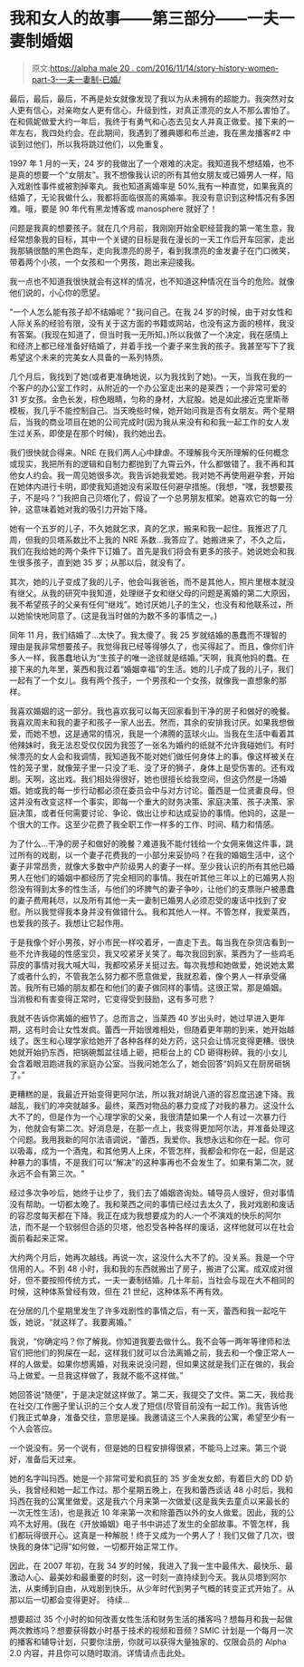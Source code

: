 # 我和女人的故事——第三部分——一夫一妻制婚姻

> 原文:[https://alpha male 20 . com/2016/11/14/story-history-women-part-3-一夫一妻制-已婚/](https://alphamale20.com/2016/11/14/story-history-women-part-3-monogamously-married/)

最后，最后，最后，不再是处女就像发现了我以为从未拥有的超能力。我突然对女人更有信心，对亲吻女人更有信心，升级到性，对真正漂亮的女人不那么害怕了。在和佩妮做爱大约一年后，我终于有勇气和心态去见女人并真正做爱。接下来的一年左右，我四处约会。在此期间，我遇到了雅典娜和布兰迪，我在黑龙播客#2 中谈到过他们，所以我将跳过他们，以免重复。

1997 年 1 月的一天，24 岁的我做出了一个艰难的决定。我知道我不想结婚，也不是真的想要一个“女朋友”。我不想像我认识的所有其他女朋友或已婚男人一样，陷入戏剧性事件或被割掉睾丸。我也知道离婚率是 50%,我有一种直觉，如果我真的结婚了，无论我做什么，我都将面临很高的离婚率。我没有意识到这种情况有多困难。哦，要是 90 年代有黑龙博客或 manosphere 就好了！

问题是我真的想要孩子。就在几个月前，我刚刚开始全职经营我的第一笔生意，我经常想象我的目标，其中一个关键的目标是我在漫长的一天工作后开车回家，走出我那辆很酷的黑色跑车，走向我漂亮的房子，看到我漂亮的金发妻子在门口微笑，带着两个小孩，一个女孩和一个男孩，跑出来迎接我。

我一点也不知道我很快就会有这样的情况，也不知道这种情况在当今的危险。就像他们说的，小心你的愿望。

"一个人怎么能有孩子却不结婚呢？"我问自己。在我 24 岁的时候，由于对女性和人际关系的经验有限，没有关于这方面的书籍或网站，也没有这方面的榜样，我没有答案。(我现在知道了，但当时我一无所知。)所以我做了一个决定，我在感情上和经济上都已经准备好结婚了，并着手找一个妻子来生我的孩子。我甚至写下了我希望这个未来的完美女人具备的一系列特质。

几个月后，我找到了她(或者更准确地说，以为我找到了她)。一天，当我在我的一个客户的办公室工作时，从附近的一个办公室走出来的是莱西；一个非常可爱的 31 岁女孩。金色长发，棕色眼睛，匀称的身材，大屁股。她是如此接近克里斯蒂模板，我几乎不能控制自己。当天晚些时候，她开始问我是否有女朋友。两个星期后，当我的商业项目在她的公司完成时(因为我从来没有和和我一起工作的女人发生过关系，即使是在那个时候)，我约她出去。

我们很快就合得来。NRE 在我们两人心中肆虐。不理解我今天所理解的任何概念或现实，我把所有的逻辑和自制力都抛到了九霄云外，什么都做错了。我不再和其他女人约会。我一周见她很多次。我告诉她我爱她。我对她不再使用避孕套，开始在她体内进行卡明，即使我知道她没有采取任何避孕措施。(我想，“嘿，我想要孩子，不是吗？”)我把自己贝塔化了，假设了一个总男朋友框架。她喜欢它的每一分钟，这意味着她对我的吸引力开始下降。

她有一个五岁的儿子，不久她就乞求，真的乞求，搬来和我一起住。我推迟了几周，但我的贝塔系数比不上我的 NRE 系数...我答应了。她搬进来了，不久之后，我们在我给她的两个条件下订婚了。首先是我们将会有更多的孩子。她说她会和我生很多孩子，直到她 35 岁；从那以后，就没有了。

其次，她的儿子变成了我的儿子，他会叫我爸爸，而不是其他人，照片里根本就没有继父。从我的研究中我知道，处理继子女和继父母的问题是离婚的第二大原因，我不希望孩子的父亲有任何“继戏”。她讨厌她儿子的生父，也没有和他联系过，所以她愉快地同意了。(这是我当时做的为数不多的事情之一。)

同年 11 月，我们结婚了...太快了。我太傻了。我 25 岁就结婚的愚蠢而不理智的理由是我非常想要孩子。我觉得我已经等得够久了，也买得起了。而且，像你们许多人一样，我愚蠢地认为“生孩子的唯一途径就是结婚。”天啊，我真他妈的蠢。在接下来的九年里，莱西和我过着“婚姻幸福”的生活。她的儿子成了我的儿子，我们一起有了一个女儿。我有两个孩子，一个男孩和一个女孩，就像我一直想象的那样。

我喜欢婚姻的这一部分。我也喜欢我可以每天回家看到干净的房子和做好的晚餐。我喜欢周末和我的妻子和孩子一家人出去。然而，其余的安排我讨厌。如果我想做爱，而她不想，这是通常的情况，我是一个沸腾的蓝球火山。当我在生活中看着其他辣妹时，我无法忍受仅仅因为我签了一张名为婚约的纸就不允许我碰她们。有时候漂亮的女人会和我调情，我知道我不能对她们做任何身体上的事。像这样被关在性的笼子里，就像笼子里一只没了毛、没了牙的狮子，身体上是受伤害的。还有戏剧。天啊，这出戏。我们相处得很好，她也很擅长给我空间，但这仍然是一场婚姻。她或我的每一步行动都必须在委员会中与对方讨论。蕾西是一位贤妻良母，但这并没有改变这样一个事实，即每一个重大的财务决策、家庭决策、孩子决策、家庭决策，或者任何需要讨论、争论、做出让步和达成妥协的事情。他妈的，这是一个很大的工作。这至少花费了我全职工作一样多的工作、时间、精力和情感。

为了什么...干净的房子和做好的晚餐？难道我不能付钱给一个女佣来做这件事，跳过所有的戏剧，以一个妻子花费我的一小部分来妥协吗？在我的婚姻生活中，这个妻子非常昂贵，就像大多数中产阶级男人的妻子一样。至少我认识的所有其他已婚男人在他们的婚姻中都经历了完全相同的事情。我在听其他三年以上的已婚男人抱怨没有得到太多的性生活，与他们的坏脾气的妻子争吵，让他们的支票账户被愚蠢的妻子费用耗尽，以及所有其他一夫一妻制已婚男人必须忍受的废话中找到了安慰。所以我觉得我本身并没有做错什么。我和其他人一样。不管怎样，我爱莱西，也爱我的孩子。我想让它起作用。

于是我像个好小男孩，好小市民一样咬着牙，一直走下去。每当我在杂货店看到一些不允许我碰的性感宝贝，我又咬紧牙关笑了。每次我回到家，莱西为了一些鸡毛蒜皮的事情对我大喊大叫，我都咬紧牙关挺过去。每次我想和她做爱，她说她太累了或者什么的，不管我怎么努力都不愿意做爱，我就忍着，像个男人一样承受痛苦。我所有已婚的朋友都在和他们的妻子做同样的事情。这很正常。那是婚姻。
当消极和有害变得正常时，它变得受到鼓励，这有多可悲？

我就不告诉你离婚的细节了。总而言之，当莱西 40 岁出头时，她过早进入更年期，这有时会让女性发疯。蕾西一开始很难相处，但随着更年期的到来，她开始越线了。医生和心理学家给她开了各种各样的处方药，这只会让情况变得更糟。很快她就开始扔东西，把锅碗瓢盆往墙上砸，把柜台上的 CD 砸得粉碎。我的小女儿会含着眼泪跑进我的家庭办公室。当我问她怎么了，她会回答“妈妈又在厨房砸锅了。”

更糟糕的是，我最近开始变得更阿尔法，所以我对胡说八道的容忍度迅速下降。我越乱，我们的冲突就越多。最终，莱西对物品的暴力变成了对我的暴力。这没什么大不了的，但是作为一个心理学家的父亲，我很清楚如果一个人有过一次暴力行为，他就会有第二次。好消息是，在那一点上，我变得更加阿尔法，并准备处理这个问题。我用我新的阿尔法语调说，“蕾西，我爱你。我想永远和你在一起。你可以吸毒，成为一个酒鬼，和其他男人上床，不管怎样，我都会和你在一起，但是这种暴力的事情，不是我们可以“解决”的这种事再也不会发生了。如果有第二次，就永远不会有第三次。"

经过多次争吵后，她终于让步了，我们去了婚姻咨询处。辅导员人很好，但对事情没有帮助。一切都太晚了。我和莱西之间的事情已经过去太久了，我对戏剧和废话的容忍度每天都在下降。我正在成为我想要成为的人:一个不演戏的快乐的阿尔法，而不是一个软弱但合适的贝塔，他忍受各种各样的废话，这样他就可以在社会面前看起来正常。

大约两个月后，她再次越线。再说一次，这没什么大不了的。没关系。我是一个守信用的人。不到 48 小时，我和我的东西就搬出了房子，搬进了公寓。成双成对很好，但不要按照传统方式，一夫一妻制结婚。几十年前，当社会与现在大不相同的时候，这种体系曾经有效，但在 21 世纪，这种体系不再有效。

在分居的几个星期里发生了许多戏剧性的事情之后，有一天，蕾西和我一起吃午饭，她说，“就这样了。我要离婚。”

我说，“你确定吗？你了解我。你知道我要去做什么。我不会等一两年等律师和法官们把他们的狗屎在一起，这样我们就可以合法离婚之前，我去和一个像正常人一样的人做爱。如果你想离婚，对我来说没问题，但如果这就是我们正在做的，我会马上做爱。一旦我这样做了，我就不能不这样做。”

她回答说“随便”，于是决定就这样做了。第二天，我提交了文件。第二天，我给我在社交/工作圈子里认识的三个女人发了短信(尽管目前没有一起工作)。我告诉他们我正式单身，准备交往，意思是操。我邀请这三个人来我的公寓，希望至少有一个人会答应。

一个说没有。另一个说有，但是她的日程安排得很紧，不能马上过来。第三个说好，准备后天过来。

她的名字叫玛西。她是一个非常可爱和疯狂的 35 岁金发女郎，有着巨大的 DD 奶头，我曾经和她一起工作过。那个星期五晚上，在我和蕾西谈话 48 小时后，我和玛西在我的公寓里做爱。这是我六个月来第一次做爱(这是我失去童贞以来最长的一次无性生活)，也是我近 10 年来第一次和除蕾西以外的女人做爱。因此，我的公鸡不太好用。(我在《开放婚姻》电子书中讲述了发生的全部故事。不管怎样，我们都玩得很开心。这真是一种解脱！终于又成为一个男人了！我们又做了几次，很快我的身体“记得”如何做，一切都开始正常工作。

因此，在 2007 年初，在我 34 岁的时候，我进入了我一生中最伟大、最快乐、最激动人心、最美妙和最重要的时刻，这一时刻一直持续到今天。我从贝塔到阿尔法，从束缚到自由，从戏剧到快乐，从少年时代到男子气概的转变正式开始了。从那以后一切都会变得更好。
待续...

想要超过 35 个小时的如何改善女性生活和财务生活的播客吗？想每月和我一起做两次教练吗？想要获得数小时基于技术的视频和音频？SMIC 计划是一个每月一次的播客和辅导计划，只要你注册，你就可以获得大量独家的、仅限会员的 Alpha 2.0 内容，并且你可以随时取消。详情请点击此处。